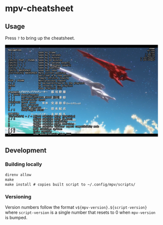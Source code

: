 # mpv-cheatsheet

## Usage

Press `?` to bring up the cheatsheet.

![Screenshot](./mpv-shot0001.jpg)

## Development

### Building locally

```
direnv allow
make
make install # copies built script to ~/.config/mpv/scripts/
```

### Versioning

Version numbers follow the format `v${mpv-version}.${script-version}`
where `script-version` is a single number that resets to 0 when `mpv-version`
is bumped.
